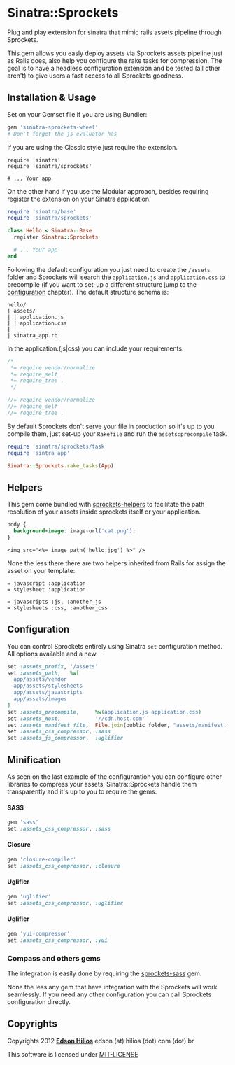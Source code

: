 Sinatra::Sprockets
==================

Plug and play extension for sinatra that mimic rails assets pipeline through Sprockets.

This gem allows you easly deploy assets via Sprockets assets pipeline just as Rails does, also help you configure the rake tasks for compression. The goal is to have a headless configuration extension and be tested (all other aren't) to give users a fast access to all Sprockets goodness.

Installation & Usage
--------------------

Set on your Gemset file if you are using Bundler:

```ruby
gem 'sinatra-sprockets-wheel'
# Don't forget the js evaluator has
```

If you are using the Classic style just require the extension.

```
require 'sinatra'
require 'sinatra/sprockets'

# ... Your app
```

On the other hand if you use the Modular approach, besides requiring register the extension on your Sinatra application.

```ruby
require 'sinatra/base'
require 'sinatra/sprockets'

class Hello < Sinatra::Base
  register Sinatra::Sprockets

  # ... Your app
end
```

Following the default configuration you just need to create the `/assets` folder and Sprockets will search the `application.js` and `application.css` to precompile (if you want to set-up a different structure jump to the [configuration](#configuration) chapter). The default structure schema is:

```
hello/
| assets/
| | application.js
| | application.css
|
| sinatra_app.rb
```

In the application.(js|css) you can include your requirements:

```css
/*
 *= require vendor/normalize
 *= require_self
 *= require_tree .
 */
```

```js
//= require vendor/normalize
//= require_self
//= require_tree .
```

By default Sprockets don't serve your file in production so it's up to you compile them, just set-up your `Rakefile` and run the `assets:precompile` task.

```ruby
require 'sinatra/sprockets/task'
require 'sintra_app'

Sinatra::Sprockets.rake_tasks(App)
```

Helpers
-------

This gem come bundled with [sprockets-helpers](https://github.com/petebrowne/sprockets-helpers) to facilitate the path resolution of your assets inside sprockets itself or your application.

```css
body {
  background-image: image-url('cat.png');
}
```

```erb
<img src="<%= image_path('hello.jpg') %>" />
```

None the less there there are two helpers inherited from Rails for assign the asset on your template:

```haml
= javascript :application
= stylesheet :application

= javascripts :js, :another_js
= stylesheets :css, :another_css
```

Configuration
-------------

You can control Sprockets entirely using Sinatra `set` configuration method. All options available and a new

```ruby
set :assets_prefix, '/assets'
set :assets_path,   %w[
  app/assets/vendor
  app/assets/stylesheets
  app/assets/javascripts
  app/assets/images
]
set :assets_precompile,     %w(application.js application.css)
set :assets_host,           '//cdn.host.com'
set :assets_manifest_file,  File.join(public_folder, "assets/manifest.json")
set :assets_css_compressor, :sass
set :assets_js_compressor,  :uglifier
```

Minification
------------

As seen on the last example of the configurantion you can configure other libraries to compress your assets, Sinatra::Sprockets handle them transparently and it's up to you to require the gems.

#### SASS

```ruby
gem 'sass'
set :assets_css_compressor, :sass
```

#### Closure

```ruby
gem 'closure-compiler'
set :assets_css_compressor, :closure
```

#### Uglifier

```ruby
gem 'uglifier'
set :assets_css_compressor, :uglifier
```

#### Uglifier

```ruby
gem 'yui-compressor'
set :assets_css_compressor, :yui
```

### Compass and others gems

The integration is easily done by requiring the [sprockets-sass](https://github.com/petebrowne/sprockets-sass) gem.

None the less any gem that have integration with the Sprockets will work seamlessly. If you need any other configuration you can call Sprockets configuration directly.

Copyrights
----------

Copyrights 2012 [**Edson Hilios**](http://edson.hilios.com.br) edson (at) hilios (dot) com (dot) br

This software is licensed under [MIT-LICENSE](https://github.com/hilios/sinatra-sprockets-wheel/blob/master/MIT-LICENSE)